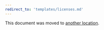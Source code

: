 ```yaml
---
redirect_to: 'templates/licenses.md'
---
```


This document was moved to [another location](templates/licenses.md).

<!-- This redirect file can be deleted February 1, 2021, or later. -->
<!-- Before deletion, see: https://docs.gitlab.com/ee/development/documentation/#move-or-rename-a-page -->
